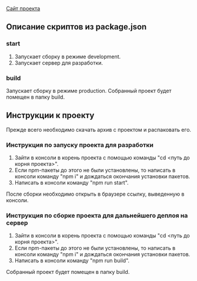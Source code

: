 [Сайт проекта](https://jazzmandv.github.io/m-test-task-simon)

## Описание скриптов из package.json

### start

1. Запускает сборку в режиме development.
2. Запускает сервер для разработки.

### build

Запускает сборку в режиме production.
Собранный проект будет помещен в папку build.

## Инструкции к проекту

Прежде всего необходимо скачать архив с проектом и распаковать его.

### Инструкция по запуску проекта для разработки

1. Зайти в консоли в корень проекта с помощью команды "cd <путь до корня проекта>".
2. Если npm-пакеты до этого не были установлены, то написать в консоли команду "npm i" и дождаться окончания установки пакетов.
3. Написать в консоли команду "npm run start".

После сборки необходимо открыть в браузере ссылку, выведенную в консоли.

### Инструкция по сборке проекта для дальнейшего деплоя на сервер

1. Зайти в консоли в корень проекта с помощью команды "cd <путь до корня проекта>".
2. Если npm-пакеты до этого не были установлены, то написать в консоли команду "npm i" и дождаться окончания установки пакетов.
3. Написать в консоли команду "npm run build".

Собранный проект будет помещен в папку build.
